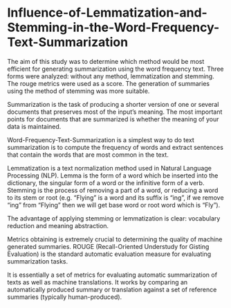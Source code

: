 # Influence-of-Lemmatization-and-Stemming-in-the-Word-Frequency-Text-Summarization
The aim of this study was to determine which method would be most efficient for generating summarization using the word frequency text. Three forms were analyzed: without any method, lemmatization  and stemming. The rouge metrics were used as a score. The generation of summaries using the method of stemming was more suitable.

Summarization is the task of producing a shorter version of one or several documents that preserves most of the input’s meaning. The most important points for documents that are summarized is whether the meaning of your data is maintained.

Word-Frequency-Text-Summarization is a simplest way to do text summarization is to compute the frequency of words and extract sentences that contain the words that are most common in the text.

Lemmatization is a text normalization method used in Natural Language Processing (NLP). Lemma is the form of a word which be inserted into the dictionary, the singular form of a word or the infinitive form of a verb. Stemming is the process of removing a part of a word, or reducing a word to its stem or root (e.g. “Flying” is a word and its suffix is “ing”, if we remove “ing” from “Flying” then we will get base word or root word which is “Fly”). 

The advantage of applying stemming or lemmatization is clear: vocabulary reduction and meaning abstraction.

Metrics obtaining is extremely crucial to determining the quality of machine generated summaries. 
ROUGE (Recall-Oriented Understudy for Gisting Evaluation) is the standard automatic evaluation measure for evaluating summarization tasks. 

It is essentially a set of metrics for evaluating automatic summarization of texts as well as machine translations. It works by comparing an automatically produced summary or translation against a set of reference summaries (typically human-produced). 
